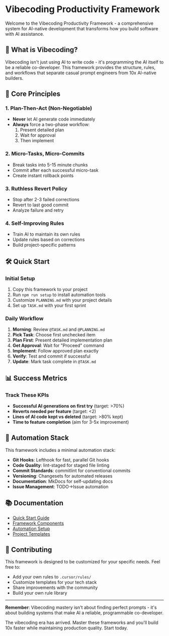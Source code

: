 # Vibecoding Productivity Framework

Welcome to the Vibecoding Productivity Framework - a comprehensive system for AI-native development that transforms how you build software with AI assistance.

## 🚀 What is Vibecoding?

Vibecoding isn't just using AI to write code - it's programming the AI itself to be a reliable co-developer. This framework provides the structure, rules, and workflows that separate casual prompt engineers from 10x AI-native builders.

## 🎯 Core Principles

### 1. Plan-Then-Act (Non-Negotiable)
- **Never** let AI generate code immediately
- **Always** force a two-phase workflow:
  1. Present detailed plan
  2. Wait for approval
  3. Then implement

### 2. Micro-Tasks, Micro-Commits
- Break tasks into 5-15 minute chunks
- Commit after each successful micro-task
- Create instant rollback points

### 3. Ruthless Revert Policy
- Stop after 2-3 failed corrections
- Revert to last good commit
- Analyze failure and retry

### 4. Self-Improving Rules
- Train AI to maintain its own rules
- Update rules based on corrections
- Build project-specific patterns

## 🛠️ Quick Start

### Initial Setup
1. Copy this framework to your project
2. Run `npm run setup` to install automation tools
3. Customize `PLANNING.md` with your project details
4. Set up `TASK.md` with your first sprint

### Daily Workflow
1. **Morning**: Review `@TASK.md` and `@PLANNING.md`
2. **Pick Task**: Choose first unchecked item
3. **Plan First**: Present detailed implementation plan
4. **Get Approval**: Wait for "Proceed" command
5. **Implement**: Follow approved plan exactly
6. **Verify**: Test and commit if successful
7. **Update**: Mark task complete in `@TASK.md`

## 📊 Success Metrics

### Track These KPIs
- **Successful AI generations on first try** (target: >70%)
- **Reverts needed per feature** (target: <2)
- **Lines of AI code kept vs deleted** (target: >80% kept)
- **Time to feature completion** (aim for 3-5x improvement)

## 🔧 Automation Stack

This framework includes a minimal automation stack:

- **Git Hooks**: Lefthook for fast, parallel Git hooks
- **Code Quality**: lint-staged for staged file linting
- **Commit Standards**: commitlint for conventional commits
- **Versioning**: Changesets for automated releases
- **Documentation**: MkDocs for self-updating docs
- **Issue Management**: TODO→Issue automation

## 📚 Documentation

- [Quick Start Guide](quick-start.md)
- [Framework Components](framework/)
- [Automation Setup](automation/)
- [Project Templates](templates/)

## 🤝 Contributing

This framework is designed to be customized for your specific needs. Feel free to:
- Add your own rules to `.cursor/rules/`
- Customize templates for your tech stack
- Share improvements with the community
- Build your own rule library

---

**Remember**: Vibecoding mastery isn't about finding perfect prompts - it's about building systems that make AI a reliable, programmable co-developer.

The vibecoding era has arrived. Master these frameworks and you'll build 10x faster while maintaining production quality. Start today.

